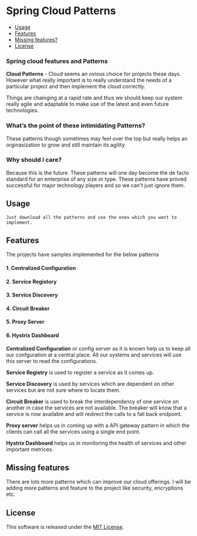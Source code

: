 Spring Cloud Patterns
==================

  - [Usage](#usage)
  - [Features](#features)
  - [Missing features?](#missing-features)
  - [License](#license)


### Spring cloud features and Patterns

**Cloud Patterns** - Cloud seems an ovious choice for projects these days. However what really important is to really understand the needs of a particular project and then implement the cloud correctly.

Things are chainging at a rapid rate and thus we should keep our system really agile and adaptable to make use of the latest and even future technologies.

### What’s the point of these intimidating Patterns?
These patterns though sometimes may feel over the top but really helps an orginasization to grow and still maintain its agility.

### Why should I care?
Because this is the future. These patterns will one day become the de facto standard for an enterprise of any size or type. These patterns have proved successful for major technology players and so we can't just ignore them.

## Usage
	Just download all the patterns and use the ones which you want to implement.
	
## Features
The projects have samples implemented for the below patterns
#### 1. Centralized Configuration
#### 2. Service Registory
#### 3. Service Discovery
#### 4. Circuit Breaker
#### 5. Proxy Server
#### 6. Hystrix Dashboard

**Centralized Configuration** or config server as it is known help us to keep all our confguration at a central place. All our systems and services will use this server to read the configurations.

**Service Registry** is used to register a service as it comes up.

**Service Discovery** is used by services which are dependent on other services but are not sure where to locate them.

**Circuit Breaker** is used to break the interdependency of one service on another in case the services are not available. The breaker will know that a service is now available and will redirect the calls to a fall back endpoint. 

**Proxy server** helps us in coming up with a API gateway pattern in which the clients can call all the services using a single end point.

**Hystrix Dashboard** helps us in monitoring the health of services and other important metrices.
    
## Missing features
  There are lots more patterns which can improve our cloud offerings.
  I will be adding more patterns and feature to the project like security, encryptions etc.
  
## License
This software is released under the [MIT License](http://www.opensource.org/licenses/MIT).
